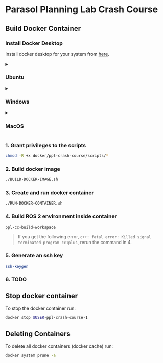 # Parasol Planning Lab Crash Course

## Build Docker Container

### Install Docker Desktop
Install docker desktop for your system from [here](https://www.docker.com/products/docker-desktop/).
<details>
  <summary><h3>Ubuntu</h3></summary>
  TODO
</details>

<details>
  <summary><h3>Windows</h3></summary>
  Follow the instructions from [here](https://docs.docker.com/desktop/install/windows-install/)
  <br>
  Install Windows Subsystem for Linux following these [instructions](https://learn.microsoft.com/en-us/windows/wsl/install)
  <br>
  Setup Docker desktop to use WSL 2:
  1. Open Docker desktop.
  2. Navigate to Settings.
  3. Select the Resources tab.
  4. Select the WSL Integration sub-tab.
  5. Enable the Ubuntu integration.
  6. Select Apply & Restart.
  <br>
  Install openssh server
  1. Hit the windows button and seach for "optional features"
  2. Select the blue button that says "view features"
  3. Search for "OpenSSH Server" and hit install
  <br>
  Open WSL 2.
  1. Open Terminal
  2. Select the dropdown arrow next to the Windows PowerShell tab at the top of the window and select Ubuntu
  3. Create an ssh key for your WSL 2
  4. Add ssh key to github
<!--   5. Install xhost using `sudo apt-get update && sudo apt-get install xorg` -->
  
</details>

<details>
  <summary><h3>MacOS</h3></summary>
  <details>
    <summary><h4>Intel</h4></summary>
    TODO
  </details>
  <br>
  <details>
    <summary><h4>Apple Silicon</h4></summary>
    TODO
  </details>
  
</details>

### 1. Grant privileges to the scripts
``` sh
chmod -R +x docker/ppl-crash-course/scripts/*
```

### 2. Build docker image
``` sh
./BUILD-DOCKER-IMAGE.sh
```

### 3. Create and run docker container
``` sh
./RUN-DOCKER-CONTAINER.sh
```

### 4. Build ROS 2 environment inside container
``` sh
ppl-cc-build-workspace
```
> If you get the following error, `c++: fatal error: Killed signal terminated program cc1plus`, rerun the command in 4.

### 5. Generate an ssh key
``` sh
ssh-keygen
```

### 6. TODO

## Stop docker container
To stop the docker container run:
``` sh
docker stop $USER-ppl-crash-course-1
```

## Deleting Containers
To delete all docker containers (docker cache) run:
``` sh
docker system prune -a
```
